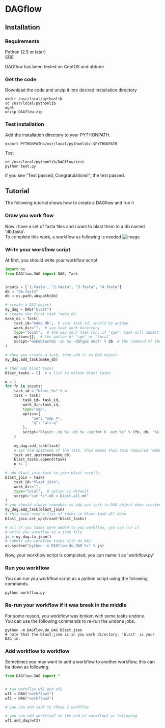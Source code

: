 # DAGflow
## Installation
### Requirements
Python (2.5 or later)  
SGE  

DAGflow has been tested on CentOS and ubtune
### Get the code
Download the code and unzip it into desired installation directory 
```commandline
mkdir /usr/local/pythonlib
cd /usr/local/pythonlib
wget 
unzip DAGflow.zip
```
### Test installation
Add the installation directory to your PYTHONPATH.
```commandline
export PYTHONPATH=/usr/local/pythonlib/:$PYTHONPATH
```
Test
```commandline
cd /usr/local/pythonlib/DAGflow/test
python test.py

```
if you see "Test passed, Congratulations!", the test passed.
## Tutorial
The following tutorial shows how to create a DAGflow and run it
### Draw you work flow
Now i have a set of fasta files and i want to blast them to a db named 'db.fasta'.  
To complete this work, a workflow as following is needed
![image](https://raw.githubusercontent.com/wiki/FlyPythons/DAGflow/test/workflow.jpg)
### Write your workflow script
At first, you should write your workflow script 
```python
import os
from DAGflow.DAG import DAG, Task


inputs = ['1.fasta', "2.fasta", "3.fasta", "4.fasta"]
db = "db.fasta"
db = os.path.abspath(db)

# create a DAG object
my_dag = DAG("blast")
# create the first task 'make_db'
make_db = Task(
    task_id="make_db",  # your task id, should be unique
    work_dir="",  # you task work directory
    type="local",  # the way your task run. if "sge", task will submit with qsub
    option={},  # the option of "sge" or "local"
    script="makeblastdb -in %s -dbtype nucl" % db  # the command of the task
)

# when you create a task, then add it to DAG object
my_dag.add_task(make_db)

# then add blast tasks
blast_tasks = []  # a list to obtain blast tasks

n = 1
for fn in inputs:
    task_id = "blast_%s" % n
    task = Task(
        task_id= task_id,
        work_dir=task_id,
        type="sge", 
        option={
            "pe": "smp 4",
            "q": "all.q"
        },
        script="blastn -in %s -db %s -outfmt 6 -out %s" % (fn, db, "%s.m6" % task_id)
    )
    
    my_dag.add_task(task)
    # set the upstream of the task, this means this task required 'make_db' done
    task.set_upstream(make_db)
    blast_tasks.append(task)
    n += 1

# add blast_join task to join blast results
blast_join = Task(
    task_id="blast_join",
    work_dir="",
    type="local",  # option is default
    script="cat */*.m6 > blast.all.m6"
)
# you should always remember to add you task to DAG object when created
my_dag.add_task(blast_join)
# this task need a list of tasks in blast_task all done
blast_join.set_upstream(*blast_tasks)

# all of you tasks were added to you workflow, you can run it
# write you workflow to a json file
js = my_dag.to_json()
# submit you workflow tasks with do_DAG
os.system("python -m DAGflow.do_DAG %s" % js)
```
Now, your workflow script is completed, you can name it as 'workflow.py'
### Run you workflow 
You can run you workflow script as a python script using the following commands.
```commandline
python workflow.py
```
### Re-run your workflow if it was break in the middle
For some reason, you workflow was broken with some tasks undone.  
You can use the following commands to re-run the undone jobs.
```commandline
python -m DAGflow.do_DAG blast.json 
# note that the blast.json is in you work directory, 'blast' is your DAG id.
```
### Add workflow to workflow
Sometimes you may want to add a workflow to another workflow, this can be down as following:  
```python
from DAGflow.DAG import *


# two workflow wf1 and wf2
wf1 = DAG("workflow1")
wf2 = DAG("workflow2")

# you can add task to these 2 workflow

# you can add workflow2 to the end of workflow1 as following
wf1.add_dag(wf2)
```
